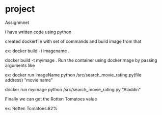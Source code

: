 # project
Assignmnet

i have written code using python

created dockerfile with set of commands and build image from that

ex: docker build -t imagename .

docker build -t myimage .
Run the container using dockerimage by passing arguments like

ex: docker run imageName python /src/search_movie_rating.py(file address) "movie name"

docker run myimage python /src/search_movie_rating.py "Aladdin"

Finally we can get the Rotten Tomatoes value

ex: Rotten Tomatoes:82%
